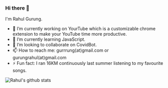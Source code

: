 ### Hi there 👋

I'm Rahul Gurung.

- 🔭 I’m currently working on YourTube which is a customizable chrome extension to make your YouTube time more productive.
- 🌱 I’m currently learning JavaScript.
- 👯 I’m looking to collaborate on CovidBot.
- 📫 How to reach me: gurrrung(at)gmail.com or gurungrahul(at)gmail.com
- ⚡ Fun fact: I ran 16KM continuously last summer listening to my favourite songs.


![Rahul's github stats](https://github-readme-stats.vercel.app/api?username=gurrrung&show_icons=true)
